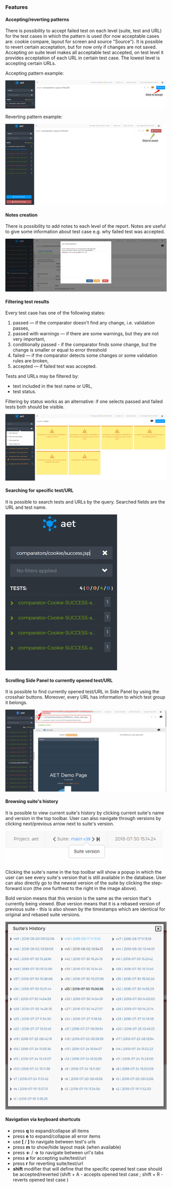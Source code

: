 ### Features
#### Accepting/reverting patterns
There is possibility to accept failed test on each level (suite, test and URL) for the test cases in which the pattern is used (for now acceptable cases are: cookie compare, layout for screen and source "Source"). It is possible to revert certain acceptation, but for now only if changes are not saved. Accepting on suite level makes all acceptable test accepted, on test level it provides acceptation of each URL in certain test case. The lowest level is accepting certain URLs.

Accepting pattern example:

![Test's acceptation](assets/suiteReport/test_accepting.png)

Reverting pattern example:

![Test's reverting](assets/suiteReport/test_reverting.png)

#### Notes creation
There is possibility to add notes to each level of the report. Notes are useful to give some information 
about test case e.g. why failed test was accepted.

![Note example](assets/suiteReport/note_example.png)

#### Filtering test results
Every test case has one of the following states:

1. passed — if the comparator doesn't find any change, i.e. validation passes,
2. passed with warnings — if there are some warnings, but they are not very important,
3. conditionally passed - if the comparator finds some change, but the change is smaller or equal to error threshold
4. failed — if the comparator detects some changes or some validation rules are broken,
5. accepted — if failed test was accepted.

Tests and URLs may be filtered by:

* text included in the test name or URL,
* test status.

Filtering by status works as an alternative: if one selects passed and failed tests both should be visible.

![Filter example](assets/suiteReport/filter-example.png)

#### Searching for specific test/URL
It is possible to search tests and URLs by the query. Searched fields are the URL and test name.

![Search example](assets/suiteReport/search-example.png)

#### Scrolling Side Panel to currently opened test/URL
It is possible to find currently opened test/URL in Side Panel by using the crosshair buttons. 
Moreover, every URL has information to which test group it belongs.

![Find example](assets/suiteReport/find-in-sidepanel-example.png)

#### Browsing suite's history
It is possible to view current suite's history by clicking current suite's name and version in the top toolbar. User can also navigate through versions by clicking next/previous arrow next to suite's version. 

![Suite history](assets/suiteReport/suite-history.png)

Clicking the suite's name in the top toolbar will show a popup in which the user can see every suite's version that is still available in the database. User can also directly go to the newest version of the suite by clicking the step-forward icon (the one furthest to the right in the image above).

Bold version means that this version is the same as the version that's currently being viewed.
Blue version means that it is a rebased version of previous suite - this is also shown by the timestamps which are identical for original and rebased suite versions.

![Suite history popup](assets/suiteReport/history-popup.png)

#### Navigation via keyboard shortcuts
* press **q** to expand/collapse all items
* press **e** to expand/collapse all error items
* use **[** / **]** to navigate between test's urls
* press **m** to show/hide layout mask (when available)
* press **←** / **→** to navigate between url's tabs
* press **a** for accepting suite/test/url
* press **r** for reverting suite/test/url
* **shift** modifier that will define that the specific opened test case should be accepted/reverted (shift + A - accepts opened test case ; shift + R - reverts opened test case )